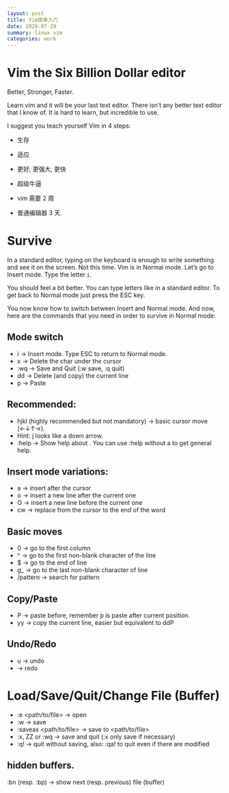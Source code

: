 ```yaml
---
layout: post
title: Vim简单入门
date: 2020-07-29
summary: linux vim
categories: work
---
```


# Vim the Six Billion Dollar editor

Better, Stronger, Faster.

Learn vim and it will be your last text editor. There isn’t any better text editor that I know of. It is hard to learn, but incredible to use.

I suggest you teach yourself Vim in 4 steps:

- 生存
- 适应
- 更好, 更强大, 更快
- 超级牛逼

- vim 需要 2 周
- 普通编辑器 3 天.

# Survive

In a standard editor, typing on the keyboard is enough to write something and see it on the screen. Not this time. Vim is in Normal mode. Let’s go to Insert mode. Type the letter `i`.

You should feel a bit better. You can type letters like in a standard editor. To get back to Normal mode just press the ESC key.

You now know how to switch between Insert and Normal mode. And now, here are the commands that you need in order to survive in Normal mode:

## Mode switch

- i → Insert mode. Type ESC to return to Normal mode.
- x → Delete the char under the cursor
- :wq → Save and Quit (:w save, :q quit)
- dd → Delete (and copy) the current line
- p → Paste

## Recommended:

- hjkl (highly recommended but not mandatory) → basic cursor move (←↓↑→).
- Hint: j looks like a down arrow.
- :help <command> → Show help about <command>. You can use :help without a <command> to get general help.

## Insert mode variations:

- a → insert after the cursor
- o → insert a new line after the current one
- O → insert a new line before the current one
- cw → replace from the cursor to the end of the word

## Basic moves

- 0 → go to the first column
- ^ → go to the first non-blank character of the line
- \$ → go to the end of line
- g\_ → go to the last non-blank character of line
- /pattern → search for pattern

## Copy/Paste

- P → paste before, remember p is paste after current position.
- yy → copy the current line, easier but equivalent to ddP

## Undo/Redo

- u → undo
- <C-r> → redo

# Load/Save/Quit/Change File (Buffer)

- :e <path/to/file> → open
- :w → save
- :saveas <path/to/file> → save to <path/to/file>
- :x, ZZ or :wq → save and quit (:x only save if necessary)
- :q! → quit without saving, also: :qa! to quit even if there are modified

## hidden buffers.

:bn (resp. :bp) → show next (resp. previous) file (buffer)
